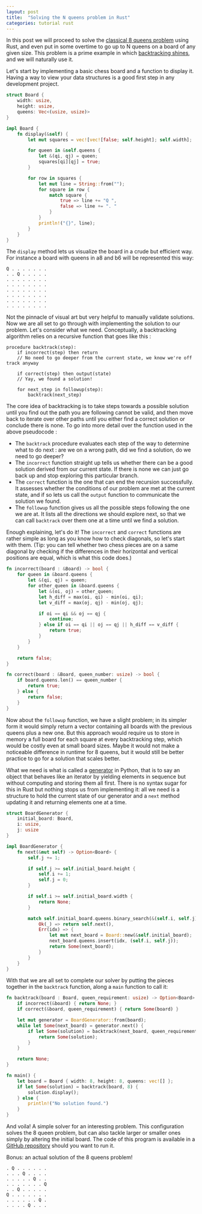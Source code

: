 ```yaml
---
layout: post
title:  "Solving the N queens problem in Rust"
categories: tutorial rust 
---
```


In this post we will proceed to solve the [classical 8 queens problem](https://en.wikipedia.org/wiki/Eight_queens_puzzle) using Rust, and even put in some overtime to go up to N queens on a board of any given size. This problem is a prime example in which [backtracking shines](https://en.wikipedia.org/wiki/Eight_queens_puzzle), and we will naturally use it.

Let's start by implementing a basic chess board and a function to display it. Having a way to view your data structures is a good first step in any development project.

```rust
struct Board {
    width: usize,
    height: usize,
    queens: Vec<(usize, usize)>
}

impl Board {
    fn display(&self) {
        let mut squares = vec![vec![false; self.height]; self.width];

        for queen in &self.queens {
            let &(qi, qj) = queen;
            squares[qi][qj] = true;
        }

        for row in squares {
            let mut line = String::from("");
            for square in row {
                match square {
                    true => line += "Q ",
                    false => line += ". "
                }
            }
            println!("{}", line);
        }
    }
}
```

The `display` method lets us visualize the board in a crude but efficient way. For instance a board with queens in a8 and b6 will be represented this way:

```
Q . . . . . . .
. . Q . . . . .
. . . . . . . .
. . . . . . . .
. . . . . . . .
. . . . . . . .
. . . . . . . .
. . . . . . . .
```

Not the pinnacle of visual art but very helpful to manually validate solutions. Now we are all set to go through with implementing the solution to our problem. Let's consider what we need. Conceptually, a backtracking algorithm relies on a recursive function that goes like this :

```
procedure backtrack(step):
	if incorrect(step) then return
	// No need to go deeper from the current state, we know we're off track anyway

	if correct(step) then output(state)
	// Yay, we found a solution!

	for next_step in followup(step):
		backtrack(next_step)
```

The core idea of backtracking is to take steps towards a possible solution until you find out the path you are following cannot be valid, and then move back to iterate over other paths until you either find a correct solution or conclude there is none. To go into more detail over the function used in the above pseudocode :

* The `backtrack` procedure evaluates each step of the way to determine what to do next : are we on a wrong path, did we find a solution, do we need to go deeper?
* The `incorrect` function straight up tells us whether there can be a good solution derived from our current state. If there is none we can just go back up and stop exploring this particular branch.
* The `correct` function is the one that can end the recursion successfully. It assesses whether the conditions of our problem are met at the current state, and if so lets us call the `output` function to communicate the solution we found.
* The `followup` function gives us all the possible steps following the one we are at. It lists all the directions we should explore next, so that we can call `backtrack` over them one at a time until we find a solution.

Enough explaining, let's do it! The `incorrect` and `correct` functions are rather simple as long as you know how to check diagonals, so let's start with them. (Tip: you can tell whether two chess pieces are on a same diagonal by checking if the differences in their horizontal and vertical positions are equal, which is what this code does.)

```rust
fn incorrect(board : &Board) -> bool {
    for queen in &board.queens {
        let &(qi, qj) = queen;
        for other_queen in &board.queens {
            let &(oi, oj) = other_queen;
            let h_diff = max(oi, qi) - min(oi, qi);
            let v_diff = max(oj, qj) - min(oj, qj);

            if oi == qi && oj == qj {
                continue;
            } else if oi == qi || oj == qj || h_diff == v_diff {
                return true;
            }
        }
    }

    return false;
}

fn correct(board : &Board, queen_number: usize) -> bool {
    if board.queens.len() == queen_number {
        return true;
    } else {
        return false;
    }
}
```

Now about the `followup` function, we have a slight problem; in its simpler form it would simply return a vector containing all boards with the previous queens plus a new one. But this approach would require us to store in memory a full board for each square at every backtracking step, which would be costly even at small board sizes. Maybe it would not make a noticeable difference in runtime for 8 queens, but it would still be better practice to go for a solution that scales better.

What we need is what is called a [generator](https://wiki.python.org/moin/Generators) in Python, that is to say an object that behaves like an iterator by yielding elements in sequence but without computing and storing them all first. There is no syntax sugar for this in Rust but nothing stops us from implementing it: all we need is a structure to hold the current state of our generator and a `next` method updating it and returning elements one at a time. 

```rust
struct BoardGenerator {
    initial_board: Board,
    i: usize,
    j: usize
}

impl BoardGenerator {
    fn next(&mut self) -> Option<Board> {
        self.j += 1;

        if self.j >= self.initial_board.height {
            self.i += 1;
            self.j = 0;
        }

        if self.i >= self.initial_board.width {
            return None;
        }

        match self.initial_board.queens.binary_search(&(self.i, self.j)) {
            Ok(_) => return self.next(),
            Err(idx) => {
                let mut next_board = Board::new(&self.initial_board);
                next_board.queens.insert(idx, (self.i, self.j));
                return Some(next_board);
            }
        }
    }
}
```

With that we are all set to complete our solver by putting the pieces together in the `backtrack` function, along a `main` function to call it:

```rust
fn backtrack(board : Board, queen_requirement: usize) -> Option<Board> {
    if incorrect(&board) { return None; }
    if correct(&board, queen_requirement) { return Some(board) }

    let mut generator = BoardGenerator::from(board);
    while let Some(next_board) = generator.next() {
        if let Some(solution) = backtrack(next_board, queen_requirement) {
            return Some(solution);
        }
    }

    return None;
}

fn main() {
    let board = Board { width: 8, height: 8, queens: vec![] };
    if let Some(solution) = backtrack(board, 8) {
        solution.display();
    } else {
        println!("No solution found.")
    }
}
```

And voila! A simple solver for an interesting problem. This configuration solves the 8 queen problem, but can also tackle larger or smaller ones simply by altering the initial board. The code of this program is available in a [GitHub repository](https://github.com/theodz/rust-n-queens) should you want to run it.

Bonus: an actual solution of the 8 queens problem!

```
. Q . . . . . .
. . . Q . . . .
. . . . . Q . .
. . . . . . . Q
. . Q . . . . .
Q . . . . . . .
. . . . . . Q .
. . . . Q . . .
```
